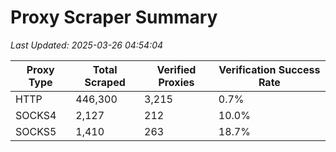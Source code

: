 # Proxy Scraper Summary

_Last Updated: 2025-03-26 04:54:04_

| Proxy Type | Total Scraped | Verified Proxies | Verification Success Rate |
|------------|--------------|------------------|--------------------------|
| HTTP | 446,300 | 3,215 | 0.7% |
| SOCKS4 | 2,127 | 212 | 10.0% |
| SOCKS5 | 1,410 | 263 | 18.7% |
